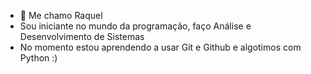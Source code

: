 - 👋 Me chamo Raquel
- Sou iniciante no mundo da programação, faço Análise e Desenvolvimento de Sistemas
- No momento estou aprendendo a usar Git e Github e algotimos com Python :) 
